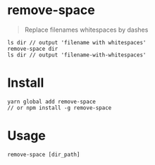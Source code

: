 # remove-space

> Replace filenames whitespaces by dashes

```
ls dir // output 'filename with whitespaces'
remove-space dir
ls dir // output 'filename-with-whitespaces'
```

# Install

```
yarn global add remove-space
// or npm install -g remove-space
```

# Usage

```
remove-space [dir_path]
```
